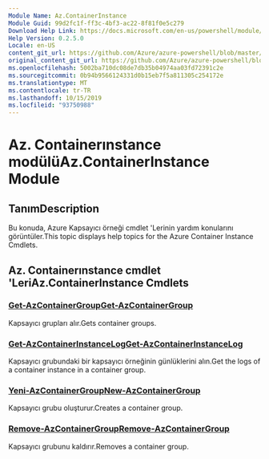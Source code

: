 ```yaml
---
Module Name: Az.ContainerInstance
Module Guid: 99d2fc1f-ff3c-4bf3-ac22-8f81f0e5c279
Download Help Link: https://docs.microsoft.com/en-us/powershell/module/az.containerinstance
Help Version: 0.2.5.0
Locale: en-US
content_git_url: https://github.com/Azure/azure-powershell/blob/master/src/ContainerInstance/ContainerInstance/help/Az.ContainerInstance.md
original_content_git_url: https://github.com/Azure/azure-powershell/blob/master/src/ContainerInstance/ContainerInstance/help/Az.ContainerInstance.md
ms.openlocfilehash: 5002ba710dc08de7db35b04974aa03fd72391c2e
ms.sourcegitcommit: 0b94b9566124331d0b15eb7f5a811305c254172e
ms.translationtype: MT
ms.contentlocale: tr-TR
ms.lasthandoff: 10/15/2019
ms.locfileid: "93750988"
---
```

# <span data-ttu-id="b346a-101">Az. Containerınstance modülü</span><span class="sxs-lookup"><span data-stu-id="b346a-101">Az.ContainerInstance Module</span></span>
## <span data-ttu-id="b346a-102">Tanım</span><span class="sxs-lookup"><span data-stu-id="b346a-102">Description</span></span>
<span data-ttu-id="b346a-103">Bu konuda, Azure Kapsayıcı örneği cmdlet 'Lerinin yardım konularını görüntüler.</span><span class="sxs-lookup"><span data-stu-id="b346a-103">This topic displays help topics for the Azure Container Instance Cmdlets.</span></span>

## <span data-ttu-id="b346a-104">Az. Containerınstance cmdlet 'Leri</span><span class="sxs-lookup"><span data-stu-id="b346a-104">Az.ContainerInstance Cmdlets</span></span>
### [<span data-ttu-id="b346a-105">Get-AzContainerGroup</span><span class="sxs-lookup"><span data-stu-id="b346a-105">Get-AzContainerGroup</span></span>](Get-AzContainerGroup.md)
<span data-ttu-id="b346a-106">Kapsayıcı grupları alır.</span><span class="sxs-lookup"><span data-stu-id="b346a-106">Gets container groups.</span></span>

### [<span data-ttu-id="b346a-107">Get-AzContainerInstanceLog</span><span class="sxs-lookup"><span data-stu-id="b346a-107">Get-AzContainerInstanceLog</span></span>](Get-AzContainerInstanceLog.md)
<span data-ttu-id="b346a-108">Kapsayıcı grubundaki bir kapsayıcı örneğinin günlüklerini alın.</span><span class="sxs-lookup"><span data-stu-id="b346a-108">Get the logs of a container instance in a container group.</span></span>

### [<span data-ttu-id="b346a-109">Yeni-AzContainerGroup</span><span class="sxs-lookup"><span data-stu-id="b346a-109">New-AzContainerGroup</span></span>](New-AzContainerGroup.md)
<span data-ttu-id="b346a-110">Kapsayıcı grubu oluşturur.</span><span class="sxs-lookup"><span data-stu-id="b346a-110">Creates a container group.</span></span>

### [<span data-ttu-id="b346a-111">Remove-AzContainerGroup</span><span class="sxs-lookup"><span data-stu-id="b346a-111">Remove-AzContainerGroup</span></span>](Remove-AzContainerGroup.md)
<span data-ttu-id="b346a-112">Kapsayıcı grubunu kaldırır.</span><span class="sxs-lookup"><span data-stu-id="b346a-112">Removes a container group.</span></span>

